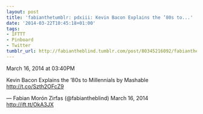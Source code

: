 ```yaml
---
layout: post
title: 'fabianthetumblr: pdxiii: Kevin Bacon Explains the ’80s to...'
date: '2014-03-22T10:45:18+01:00'
tags:
- IFTTT
- Pinboard
- Twitter
tumblr_url: http://fabiantheblind.tumblr.com/post/80345216092/fabianthetumblr-pdxiii-kevin-bacon-explains-the-80s
---
```

March 16, 2014 at 03:40PM


Kevin Bacon Explains the ’80s to Millennials by Mashable http://t.co/Szth2OFcZ9

— Fabian Morón Zirfas (@fabiantheblind) March 16, 2014
http://ift.tt/OkA3JX

